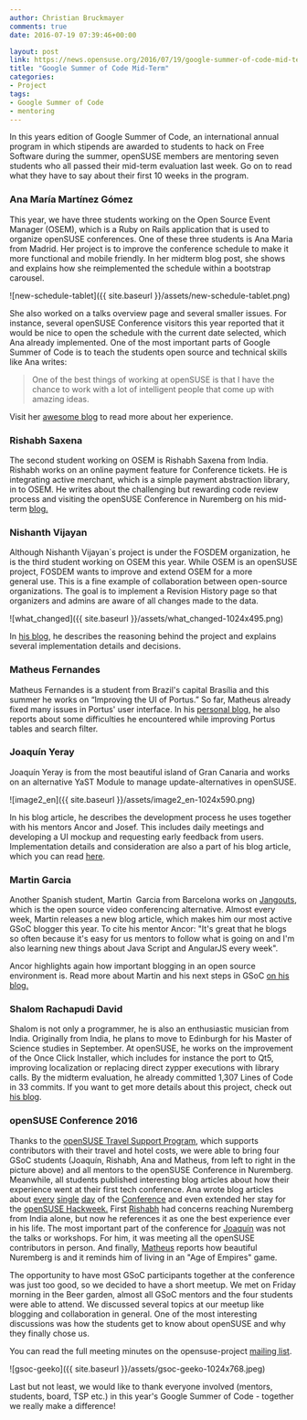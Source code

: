 ```yaml
---
author: Christian Bruckmayer
comments: true
date: 2016-07-19 07:39:46+00:00

layout: post
link: https://news.opensuse.org/2016/07/19/google-summer-of-code-mid-term/
title: "Google Summer of Code Mid-Term"
categories:
- Project
tags:
- Google Summer of Code
- mentoring
---
```





In this years edition of Google Summer of Code, an international annual program in which stipends are awarded to students to hack on Free Software during the summer, openSUSE members are mentoring seven students who all passed their mid-term evaluation last week. Go on to read what they have to say about their first 10 weeks in the program.


### Ana María Martínez Gómez


This year, we have three students working on the Open Source Event Manager (OSEM), which is a Ruby on Rails application that is used to organize openSUSE conferences. One of these three students is Ana Maria from Madrid. Her project is to improve the conference schedule to make it more functional and mobile friendly. In her midterm blog post, she shows and explains how she reimplemented the schedule within a bootstrap carousel.

![new-schedule-tablet]({{ site.baseurl }}/assets/new-schedule-tablet.png)

She also worked on a talks overview page and several smaller issues. For instance, several openSUSE Conference visitors this year reported that it would be nice to open the schedule with the current date selected, which Ana already implemented. One of the most important parts of Google Summer of Code is to teach the students open source and technical skills like Ana writes:
<!-- more -->


<blockquote>One of the best things of working at openSUSE is that I have the chance to work with a lot of intelligent people that come up with amazing ideas.</blockquote>


Visit her [awesome blog](https://gsocwithopensuse.wordpress.com/) to read more about her experience.


### Rishabh Saxena


The second student working on OSEM is Rishabh Saxena from India. Rishabh works on an online payment feature for Conference tickets. He is integrating active merchant, which is a simple payment abstraction library, in to OSEM. He writes about the challenging but rewarding code review process and visiting the openSUSE Conference in Nuremberg on his mid-term [blog.](https://rishabhstr.wordpress.com/2016/07/06/opensuse-osem-gsoc-16-midterm-evaluations/)


### Nishanth Vijayan


Although Nishanth Vijayan`s project is under the FOSDEM organization, he is the third student working on OSEM this year. While OSEM is an openSUSE project, FOSDEM wants to improve and extend OSEM for a more general use. This is a fine example of collaboration between open-source organizations. The goal is to implement a Revision History page so that organizers and admins are aware of all changes made to the data.

![what_changed]({{ site.baseurl }}/assets/what_changed-1024x495.png)

In [his blog](https://nishanthvijayan.github.io/gsoc-midterm-update), he describes the reasoning behind the project and explains several implementation details and decisions.


### Matheus Fernandes


Matheus Fernandes is a student from Brazil's capital Brasília and this summer he works on “Improving the UI of Portus.” So far, Matheus already fixed many issues in Portus' user interface. In his [personal blog](http://msfernandes.github.io/blog/2016/06/30/Midterm-evaluation), he also reports about some difficulties he encountered while improving Portus tables and search filter.


### Joaquín Yeray


Joaquín Yeray is from the most beautiful island of Gran Canaria and works on an alternative YaST Module to manage update-alternatives in openSUSE.

![image2_en]({{ site.baseurl }}/assets/image2_en-1024x590.png)

In his blog article, he describes the development process he uses together with his mentors Ancor and Josef. This includes daily meetings and developing a UI mockup and requesting early feedback from users. Implementation details and consideration are also a part of his blog article, which you can read [here](https://joaquinyeray.me/2016/07/01/an-initial-version-of-gsoc-project/).


### Martin Garcia


Another Spanish student, Martin  Garcia from Barcelona works on [Jangouts](https://github.com/jangouts/jangouts), which is the open source video conferencing alternative. Almost every week, Martin releases a new blog article, which makes him our most active GSoC blogger this year. To cite his mentor Ancor: "It's great that he blogs so often because it's easy for us mentors to follow what is going on and I'm also learning new things about Java Script and AngularJS every week".

Ancor highlights again how important blogging in an open source environment is. Read more about Martin and his next steps in GSoC [on his blog.](https://thingsofgeek.com/2016/06/29/midterm.html)


### Shalom Rachapudi David


Shalom is not only a programmer, he is also an enthusiastic musician from India. Originally from India, he plans to move to Edinburgh for his Master of Science studies in September. At openSUSE, he works on the improvement of the Once Click Installer, which includes for instance the port to Qt5, improving localization or replacing direct zypper executions with library calls. By the midterm evaluation, he already committed 1,307 Lines of Code in 33 commits. If you want to get more details about this project, check out [his blog](https://shalom7blog.wordpress.com/2016/06/24/put-succinctly-everything/).


### openSUSE Conference 2016


Thanks to the [openSUSE Travel Support Program](https://en.opensuse.org/openSUSE:Travel_Support_Program), which supports contributors with their travel and hotel costs, we were able to bring four GSoC students (Joaquín, Rishabh, Ana and Matheus, from left to right in the picture above) and all mentors to the openSUSE Conference in Nuremberg. Meanwhile, all students published interesting blog articles about how their experience went at their first tech conference. Ana wrote blog articles about [every](https://gsocwithopensuse.wordpress.com/2016/07/01/going-to-nuremberg-to-attend-osc16/) [single](https://gsocwithopensuse.wordpress.com/2016/07/03/second-day-of-the-conference/) [day](https://gsocwithopensuse.wordpress.com/2016/07/06/third-day-of-the-conference/) of the [Conference](https://gsocwithopensuse.wordpress.com/2016/07/08/last-part-of-the-conference/) and even extended her stay for the [openSUSE Hackweek.](https://gsocwithopensuse.wordpress.com/2016/07/09/hack-week/) First [Rishabh](https://rishabhstr.wordpress.com/2016/07/02/opensuse-conference-16nuremberg/) had concerns reaching Nuremberg from India alone, but now he references it as one the best experience ever in his life. The most important part of the conference for [Joaquín](https://joaquinyeray.me/2016/07/15/opensuse-conference-2016/) was not the talks or workshops. For him, it was meeting all the openSUSE contributors in person. And finally, [Matheus](http://msfernandes.github.io/blog/2016/07/04/oSC16-1) reports how beautiful Nuremberg is and it reminds him of living in an "Age of Empires" game.

The opportunity to have most GSoC participants together at the conference was just too good, so we decided to have a short meetup. We met on Friday morning in the Beer garden, almost all GSoC mentors and the four students were able to attend. We discussed several topics at our meetup like blogging and collaboration in general. One of the most interesting discussions was how the students get to know about openSUSE and why they finally chose us.


You can read the full meeting minutes on the opensuse-project [mailing list](https://lists.opensuse.org/opensuse-project/2016-07/msg00002.html).

![gsoc-geeko]({{ site.baseurl }}/assets/gsoc-geeko-1024x768.jpeg)

Last but not least, we would like to thank everyone involved (mentors, students, board, TSP etc.) in this year's Google Summer of Code - together we really make a difference!



		
